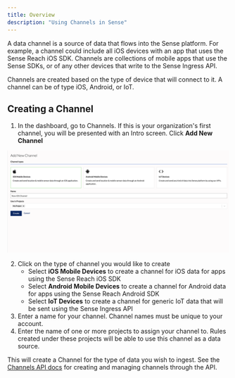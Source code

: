 ```yaml
---
title: Overview
description: "Using Channels in Sense"
---
```


A data channel is a source of data that flows into the Sense platform. For example, a channel could include all iOS devices with an app that uses the Sense Reach iOS SDK. Channels are collections of mobile apps that use the Sense SDKs, or of any other devices that write to the Sense Ingress API.

Channels are created based on the type of device that will connect to it. A channel can be of type iOS, Android, or IoT.

## Creating a Channel

1.  In the dashboard, go to Channels. If this is your organization's first channel, you will be presented with an Intro screen. Click **Add New Channel**

![](./images/add_new_channel.png)

2.  Click on the type of channel you would like to create
    -  Select **iOS Mobile Devices** to create a channel for iOS data for apps using the Sense Reach iOS SDK
    -  Select **Android Mobile Devices** to create a channel for Android data for apps using the Sense Reach Android SDK
    -  Select **IoT Devices** to create a channel for generic IoT data that will be sent using the Sense Ingress API
3.  Enter a name for your channel. Channel names must be unique to your account.
4. 	Enter the name of one or more projects to assign your channel to. Rules created under these projects will be able to use this channel as a data source.

This will create a Channel for the type of data you wish to ingest. See the [Channels API docs](/apis/sense-api#/) for creating and managing channels through the API.
